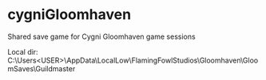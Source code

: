 # cygniGloomhaven
Shared save game for Cygni Gloomhaven game sessions

Local dir: C:\Users\<USER>\AppData\LocalLow\FlamingFowlStudios\Gloomhaven\GloomSaves\Guildmaster

